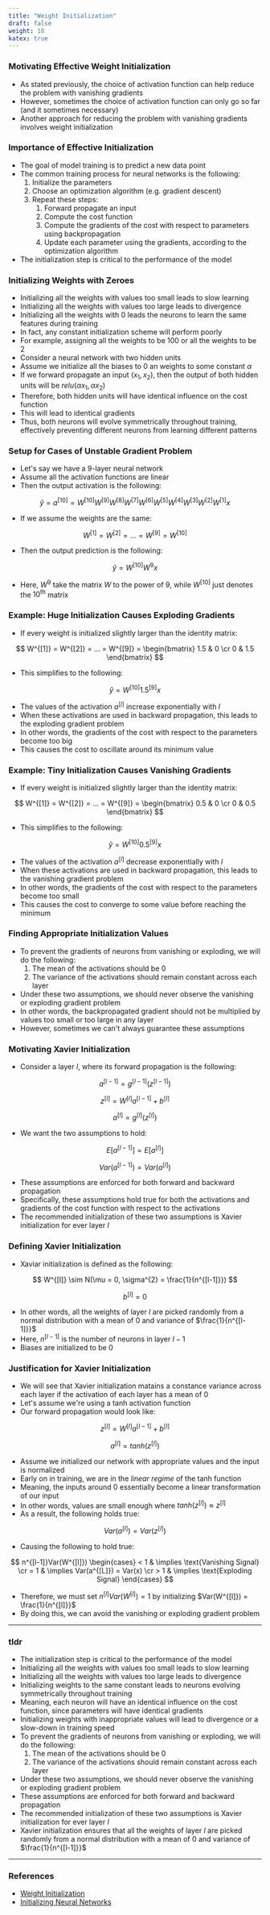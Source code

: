 ```yaml
---
title: "Weight Initialization"
draft: false
weight: 18
katex: true
---
```


### Motivating Effective Weight Initialization
- As stated previously, the choice of activation function can help reduce the problem with vanishing gradients
- However, sometimes the choice of activation function can only go so far (and it sometimes necessary)
- Another approach for reducing the problem with vanishing gradients involves weight initialization

### Importance of Effective Initialization
- The goal of model training is to predict a new data point
- The common training process for neural networks is the following:
	1. Initialize the parameters
	2. Choose an optimization algorithm (e.g. gradient descent)
	3. Repeat these steps:
		1. Forward propagate an input
		2. Compute the cost function
		3. Compute the gradients of the cost with respect to parameters using backpropagation
		4. Update each parameter using the gradients, according to the optimization algorithm
- The initialization step is critical to the performance of the model

### Initializing Weights with Zeroes
- Initializing all the weights with values too small leads to slow learning
- Initializing all the weights with values too large leads to divergence
- Initializing all the weights with $0$ leads the neurons to learn the same features during training
- In fact, any constant initialization scheme will perform poorly
- For example, assigning all the weights to be $100$ or all the weights to be $2$
- Consider a neural network with two hidden units
- Assume we initialize all the biases to $0$ an weights to some constant $\alpha$
- If we forward propagate an input $(x_{1}, x_{2})$, then the output of both hidden units will be $relu(\alpha x_{1}, \alpha x_{2})$
- Therefore, both hidden units will have identical influence on the cost function
- This will lead to identical gradients
- Thus, both neurons will evolve symmetrically throughout training, effectively preventing different neurons from learning different patterns

### Setup for Cases of Unstable Gradient Problem
- Let's say we have a $9$-layer neural network
- Assume all the activation functions are linear
- Then the output activation is the following:

$$
\hat{y} = a^{[10]} = W^{[10]}W^{[9]}W^{[8]}W^{[7]}W^{[6]}W^{[5]}W^{[4]}W^{[3]}W^{[2]}W^{[1]}x
$$

- If we assume the weights are the same:

$$
W^{[1]} = W^{[2]} = ... = W^{[9]} = W^{[10]}
$$

- Then the output prediction is the following:

$$
\hat{y} = W^{[10]}W^{9}x
$$

- Here, $W^{9}$ take the matrix $W$ to the power of $9$, while $W^{[10]}$ just denotes the $10^{\text{th}}$ matrix

### Example: Huge Initialization Causes Exploding Gradients
- If every weight is initialized slightly larger than the identity matrix:

$$
W^{[1]} = W^{[2]} = ... = W^{[9]} = \begin{bmatrix} 1.5 & 0 \cr 0 & 1.5 \end{bmatrix}
$$

- This simplifies to the following:

$$
\hat{y} = W^{[10]}1.5^{[9]}x
$$

- The values of the activation $a^{[l]}$ increase exponentially with $l$
- When these activations are used in backward propagation, this leads to the exploding gradient problem
- In other words, the gradients of the cost with respect to the parameters become too big
- This causes the cost to oscillate around its minimum value

### Example: Tiny Initialization Causes Vanishing Gradients
- If every weight is initialized slightly larger than the identity matrix:

$$
W^{[1]} = W^{[2]} = ... = W^{[9]} = \begin{bmatrix} 0.5 & 0 \cr 0 & 0.5 \end{bmatrix}
$$

- This simplifies to the following:

$$
\hat{y} = W^{[10]}0.5^{[9]}x
$$

- The values of the activation $a^{[l]}$ decrease exponentially with $l$
- When these activations are used in backward propagation, this leads to the vanishing gradient problem
- In other words, the gradients of the cost with respect to the parameters become too small
- This causes the cost to converge to some value before reaching the minimum

### Finding Appropriate Initialization Values
- To prevent the gradients of neurons from vanishing or exploding, we will do the following:
	1. The mean of the activations should be $0$
	2. The variance of the activations should remain constant across each layer
- Under these two assumptions, we should never observe the vanishing or exploding gradient problem
- In other words, the backpropagated gradient should not be multiplied by values too small or too large in any layer
- However, sometimes we can't always guarantee these assumptions

### Motivating Xavier Initialization
- Consider a layer $l$, where its forward propagation is the following:

$$
a^{[l-1]} = g^{[l-1]}(z^{[l-1]})
$$

$$
z^{[l]} = W^{[l]}a^{[l-1]} + b^{[l]}
$$

$$
a^{[l]} = g^{[l]}(z^{[l]})
$$

- We want the two assumptions to hold:

$$
E[a^{[l-1]}] = E[a^{[l]}]
$$

$$
Var(a^{[l-1]}) = Var(a^{[l]})
$$

- These assumptions are enforced for both forward and backward propagation
- Specifically, these assumptions hold true for both the activations and gradients of the cost function with respect to the activations
- The recommended initialization of these two assumptions is Xavier initialization for ever layer $l$

### Defining Xavier Initialization
- Xaviar initialization is defined as the following:

$$
W^{[l]} \sim N(\mu = 0, \sigma^{2} = \frac{1}{n^{[l-1]}})
$$

$$
b^{[l]} = 0
$$

- In other words, all the weights of layer $l$ are picked randomly from a normal distribution with a mean of $0$ and variance of $\frac{1}{n^{[l-1]}}$
- Here, $n^{[l-1]}$ is the number of neurons in layer $l-1$
- Biases are initialized to be $0$

### Justification for Xavier Initialization
- We will see that Xavier initialization matains a constance variance across each layer if the activation of each layer has a mean of $0$
- Let's assume we're using a tanh activation function
- Our forward propagation would look like:

$$
z^{[l]} = W^{[l]}a^{[l-1]} + b^{[l]}
$$

$$
a^{[l]} = tanh(z^{[l]})
$$

- Assume we initialized our network with appropriate values and the input is normalized
- Early on in training, we are in the *linear regime* of the tanh function
- Meaning, the inputs around $0$ essentially become a linear transformation of our input
- In other words, values are small enough where $tanh(z^{[l]}) \approx z^{[l]}$
- As a result, the following holds true:

$$
Var(a^{[l]}) = Var(z^{[l]})
$$

- Causing the following to hold true:

$$
n^{[l-1]}Var(W^{[l]}) \begin{cases} < 1 & \implies \text{Vanishing Signal} \cr = 1 & \implies Var(a^{[L]}) = Var(x) \cr > 1 & \implies \text{Exploding Signal} \end{cases}
$$

- Therefore, we must set $n^{[l]}Var(W^{[l]}) = 1$ by initializing $Var(W^{[l]}) = \frac{1}{n^{[l]}}$
- By doing this, we can avoid the vanishing or exploding gradient problem

---

### tldr
- The initialization step is critical to the performance of the model
- Initializing all the weights with values too small leads to slow learning
- Initializing all the weights with values too large leads to divergence
- Initializing weights to the same constant leads to neurons evolving symmetrically throughout training
- Meaning, each neuron will have an identical influence on the cost function, since parameters will have identical gradients
- Initializing weights with inappropriate values will lead to divergence or a slow-down in training speed
- To prevent the gradients of neurons from vanishing or exploding, we will do the following:
	1. The mean of the activations should be $0$
	2. The variance of the activations should remain constant across each layer
- Under these two assumptions, we should never observe the vanishing or exploding gradient problem
- These assumptions are enforced for both forward and backward propagation
- The recommended initialization of these two assumptions is Xavier initialization for ever layer $l$
- Xavier initialization ensures that all the weights of layer $l$ are picked randomly from a normal distribution with a mean of $0$ and variance of $\frac{1}{n^{[l-1]}}$

---

### References
- [Weight Initialization](https://www.youtube.com/watch?v=s2coXdufOzE&list=PLkDaE6sCZn6Hn0vK8co82zjQtt3T2Nkqc&index=11)
- [Initializing Neural Networks](https://www.deeplearning.ai/ai-notes/initialization/)
